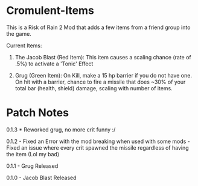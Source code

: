 # Cromulent-Items

This is a Risk of Rain 2 Mod that adds a few items from a friend group into the game.

Current Items:
1. The Jacob Blast (Red Item): This item causes a scaling chance (rate of .5%) to activate a 'Tonic' Effect

2. Grug (Green Item): On Kill, make a 15 hp barrier if you do not have one. On hit with a barrier, chance to fire a missile that does ~30% of your total bar (health, shield) damage, scaling with number of items.



# Patch Notes

0.1.3 * Reworked grug, no more crit funny :/

0.1.2 - Fixed an Error with the mod breaking when used with some mods
      - Fixed an issue where every crit spawned the missile regardless of having the item (Lol my bad)

0.1.1 - Grug Released

0.1.0 - Jacob Blast Released
